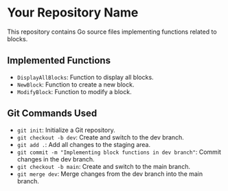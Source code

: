 # Your Repository Name

This repository contains Go source files implementing functions related to blocks.

## Implemented Functions

- `DisplayAllBlocks`: Function to display all blocks.
- `NewBlock`: Function to create a new block.
- `ModifyBlock`: Function to modify a block.

## Git Commands Used

- `git init`: Initialize a Git repository.
- `git checkout -b dev`: Create and switch to the dev branch.
- `git add .`: Add all changes to the staging area.
- `git commit -m "Implementing block functions in dev branch"`: Commit changes in the dev branch.
- `git checkout -b main`: Create and switch to the main branch.
- `git merge dev`: Merge changes from the dev branch into the main branch.

